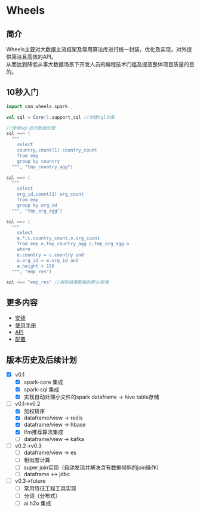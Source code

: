 # Wheels
## 简介
Wheels主要对大数据主流框架及常用算法库进行统一封装，优化及实现，对外提供简洁且高效的API。<br>
从而达到降低从事大数据场景下开发人员的编程技术门槛及提高整体项目质量的目的。
## 10秒入门

```scala
import com.wheels.spark._

val sql = Core().support_sql //创建sql对象

//使用sql进行数据处理
sql ==> (
  """
    select
    country,count(1) country_count
    from emp
    group by country
  """, "tmp_country_agg")

sql ==> (
  """
    select
    org_id,count(1) org_count
    from emp
    group by org_id
  """, "tmp_org_agg")

sql ==> (
  """
    select
    e.*,c.country_count,o.org_count
    from emp e,tmp_country_agg c,tmp_org_agg o
    where
    e.country = c.country and
    o.org_id = e.org_id and
    e.height > 156
  """, "emp_res")

sql <== "emp_res" //保存结果数据到默认存储
```
## 更多内容
+ [安装](doc/install.md)
+ [使用手册](doc/manual.md)
+ [API](doc/api.zip)
+ [配置](doc/conf.md)

## 版本历史及后续计划
- [X] v0.1
  - [X] spark-core 集成
  - [X] spark-sql 集成
  - [X] 实现自动处理小文件的spark dataframe -> hive table存储
- [ ] v0.1->v0.2
  - [X] 加权排序
  - [X] dataframe/view -> redis
  - [X] dataframe/view -> hbase
  - [X] lfm推荐算法集成
  - [ ] dataframe/view -> kafka
- [ ] v0.2->v0.3
  - [ ] dataframe/view -> es
  - [ ] 相似度计算 
  - [ ] super join实现（自动发现并解决含有数据倾斜的join操作）
  - [ ] dataframe <-> jdbc
- [ ] v0.3->future
  - [ ] 常用特征工程工具实现
  - [ ] 分词（分布式）  
  - [ ] ai.h2o 集成
